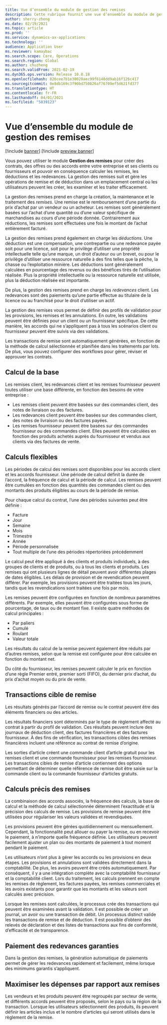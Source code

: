 ```yaml
---
title: Vue d’ensemble du module de gestion des remises
description: Cette rubrique fournit une vue d’ensemble du module de gestion des remises pour Microsoft Dynamics 365 Supply Chain Management.
author: sherry-zheng
ms.date: 02/19/2021
ms.topic: article
ms.prod: ''
ms.service: dynamics-ax-applications
ms.technology: ''
audience: Application User
ms.reviewer: kamaybac
ms.search.scope: Core, Operations
ms.search.region: Global
ms.author: chuzheng
ms.search.validFrom: 2021-02-19
ms.dyn365.ops.version: Release 10.0.18
ms.openlocfilehash: 826cee7b1e30020aec99f6148dd9ab16f126c417
ms.sourcegitcommit: 0e8db169c3f90bd750826af76709ef5d621fd377
ms.translationtype: HT
ms.contentlocale: fr-FR
ms.lasthandoff: 04/01/2021
ms.locfileid: "5839123"
---
```

# <a name="rebate-management-module-overview"></a>Vue d’ensemble du module de gestion des remises

[!include [banner](../includes/banner.md)]
[!include [preview banner](../includes/preview-banner.md)]

Vous pouvez utiliser le module **Gestion des remises** pour créer des contrats, des offres ou des accords entre votre entreprise et ses clients ou fournisseurs et pouvoir en conséquence calculer les remises, les déductions et les redevances. La gestion des remises suit et gère les opérations de remise et de déduction dans un emplacement central où les utilisateurs peuvent les créer, les examiner et les traiter efficacement.

La gestion des remises prend en charge la création, la maintenance et le traitement des *remises*. Une remise est le remboursement d’une partie du prix d’achat par un vendeur ou un acheteur. Les remises sont généralement basées sur l’achat d’une quantité ou d’une valeur spécifique de marchandises au cours d’une période donnée. Contrairement aux réductions, les remises sont effectuées une fois le montant de l’achat entièrement facturé.

La gestion des remises prend également en charge les *déductions*. Une déduction est une compensation, une contrepartie ou une redevance payée soit pour une licence, soit pour le privilège d’utiliser une propriété intellectuelle telle qu’une marque, un droit d’auteur ou un brevet, ou pour le privilège d’utiliser une ressource naturelle à des fins telles que la pêche, la chasse ou l’exploitation minière. Les déductions sont généralement calculées en pourcentage des revenus ou des bénéfices tirés de l’utilisation réalisée. Plus la propriété intellectuelle ou la ressource naturelle est utilisée, plus la déduction réalisée est importante.

De plus, la gestion des remises prend en charge les *redevances* client. Les redevances sont des paiements qu’une partie effectue au titulaire de la licence ou au franchisé pour le droit d’utiliser un actif.

La gestion des remises vous permet de définir des profils de validation pour les provisions, les remises et les annulations. En outre, les validations peuvent être définies pour un client ou un fournisseur spécifique. De cette manière, les accords qui ne s’appliquent pas à tous les scénarios client ou fournisseur peuvent être suivis via des validations.

Les transactions de remise sont automatiquement générées, en fonction de la méthode de calcul sélectionnée et planifiée dans les traitements par lots. De plus, vous pouvez configurer des workflows pour gérer, réviser et approuver les contrats.

## <a name="basis-calculation"></a>Calcul de la base

Les remises client, les redevances client et les remises fournisseur peuvent toutes utiliser une base différente, en fonction des besoins de votre entreprise :

- Les remises client peuvent être basées sur des commandes client, des notes de livraison ou des factures.
- Les redevances client peuvent être basées sur des commandes client, des notes de livraison ou des factures payées.
- Les remises fournisseur peuvent être basées sur des commandes fournisseur ou des commandes client. Elles peuvent être calculées en fonction des produits achetés auprès du fournisseur et vendus aux clients via des factures de vente.

## <a name="flexible-calculations"></a>Calculs flexibles

Les périodes de calcul des remises sont disponibles pour les accords client et les accords fournisseur. Une période de calcul définit la durée de l’accord, la fréquence de calcul et la période de calcul. Les remises peuvent être cumulées en fonction des quantités des commandes client ou des montants des produits éligibles au cours de la période de remise.

Pour chaque calcul du contrat, l’une des périodes suivantes peut être définie :

- Facture
- Jour
- Semaine
- Mois
- Trimestre
- Année
- Période personnalisée
- Tout multiple de l’une des périodes répertoriées précédemment

Le calcul peut être appliqué à des clients et produits individuels, à des groupes de clients et de produits, ou à tous les clients et produits. Les remises qui ont plusieurs lignes de détail peuvent avoir différentes plages de dates éligibles. Les délais de provision et de revendication peuvent différer. Par exemple, les provisions peuvent être traitées tous les jours, tandis que les revendications sont traitées une fois par mois.

Les remises peuvent être configurées en fonction de nombreux paramètres différents. Par exemple, elles peuvent être configurées sous forme de pourcentage, de taux ou de montant fixe. Il existe quatre méthodes de calcul principales :

- Par paliers
- Cumulé
- Roulant
- Valeur totale

Les résultats du calcul de la remise peuvent également être réduits par d’autres remises, selon que la remise est configurée pour être calculée en fonction du montant net.

Du côté du fournisseur, les remises peuvent calculer le prix en fonction d’une règle Premier entré, premier sorti (FIFO), du dernier prix d’achat, du prix d’achat moyen ou du prix de vente.

## <a name="rebate-target-transactions"></a>Transactions cible de remise

Les résultats générés par l’accord de remise ou le contrat peuvent être des éléments financiers ou des articles.

Les résultats financiers sont déterminés par le type de règlement affecté au contrat à partir du profil de validation. Ces résultats peuvent inclure des journaux de déduction client, des factures financières et des factures fournisseur. À des fins de vérification, les transactions cibles des remises financières incluent une référence au contrat de remise d’origine.

Les sorties d’article créent une commande client d’article gratuit pour les remises client et une commande fournisseur pour les remises fournisseur. Les transactions cibles de remise d’article contiennent des options permettant de déterminer quelle référence de remise doit être saisie sur la commande client ou la commande fournisseur d’articles gratuits.

## <a name="accurate-rebate-calculations"></a>Calculs précis des remises

La combinaison des accords associés, la fréquence des calculs, la base de calcul et la méthode de calcul sélectionnée déterminent l’exactitude et la précision des calculs de remise. Les provisions de remise peuvent être utilisées pour régulariser les valeurs validées et revendiquées.

Les provisions peuvent être gérées quotidiennement ou mensuellement. Cependant, la fonctionnalité peut allouer ou payer la remise, ou en recevoir le paiement, à n’importe quelle fréquence définie. Les utilisateurs peuvent facilement ajuster un plan ou des montants de paiement à tout moment pendant le paiement.

Les utilisateurs n’ont plus à gérer les accords ou les provisions en deux étapes. Les provisions et annulations sont validées directement dans la comptabilité. De plus, les avoirs peuvent être créés automatiquement. Par conséquent, il y a une intégration complète avec la comptabilité fournisseur et la comptabilité client. Lors du traitement, les calculs prennent en compte les remises de règlement, les factures payées, les remises commerciales et les avoirs existants pour garantir que les montants et les valeurs sont calculés avec précision.

Lorsque les remises sont calculées, le processus crée des transactions qui peuvent être examinées avant la validation. Il est possible de créer un journal, un avoir ou une transaction de débit. Un processus distinct valide les transactions de remise et de déduction. Il est possible d’obtenir des relevés de déclaration et des listes de transactions aux fins de conformité, d’efficacité et de transparence.

## <a name="guaranteed-royalty-payments"></a>Paiement des redevances garanties

Dans la gestion des remises, la génération automatique de paiements permet de gérer les redevances rapidement et facilement, même lorsque des minimums garantis s’appliquent. 

## <a name="maximizing-spend-versus-rebates"></a>Maximiser les dépenses par rapport aux remises

Les vendeurs et les produits peuvent être regroupés par secteur de vente, et différents accords peuvent être proposés, selon le pays ou la région de la transaction. Lorsque les utilisateurs sélectionnent des produits, ils peuvent définir les articles inclus et le nombre d’articles qui seront utilisés dans le règlement de la remise.

